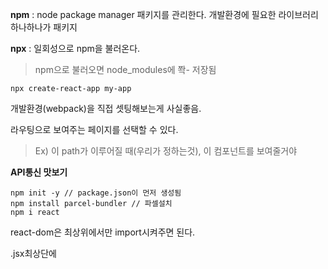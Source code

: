 **npm** : node package manager 
패키지를 관리한다.
개발환경에 필요한 라이브러리 하나하나가 패키지

**npx** : 일회성으로 npm을 불러온다.

> npm으로 불러오면 node_modules에 쫙- 저장됨 

```
npx create-react-app my-app 
```

개발환경(webpack)을 직접 셋팅해보는게 사실좋음.



라우팅으로 보여주는 페이지를 선택할 수 있다.

> Ex) 이 path가 이루어질 때(우리가 정하는것), 이 컴포넌트를 보여줄거야



**API통신 맛보기**

```
npm init -y // package.json이 먼저 생성됨
npm install parcel-bundler // 파셀설치
npm i react 
```

react-dom은 최상위에서만 import시켜주면 된다.

.jsx최상단에



